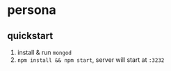 # persona
## quickstart
1. install & run `mongod`
1. `npm install && npm start`, server will start at `:3232`
